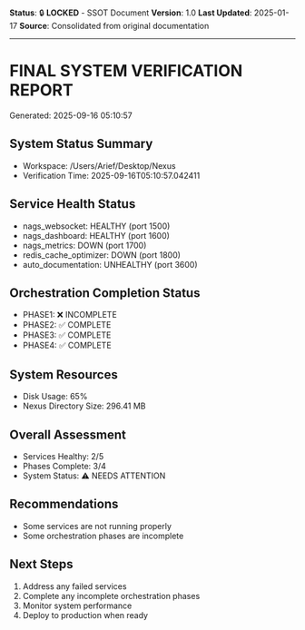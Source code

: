 **Status**: 🔒 **LOCKED** - SSOT Document
**Version**: 1.0
**Last Updated**: 2025-01-17
**Source**: Consolidated from original documentation

---

# FINAL SYSTEM VERIFICATION REPORT

Generated: 2025-09-16 05:10:57

## System Status Summary

- Workspace: /Users/Arief/Desktop/Nexus
- Verification Time: 2025-09-16T05:10:57.042411

## Service Health Status

- nags_websocket: HEALTHY (port 1500)
- nags_dashboard: HEALTHY (port 1600)
- nags_metrics: DOWN (port 1700)
- redis_cache_optimizer: DOWN (port 1800)
- auto_documentation: UNHEALTHY (port 3600)

## Orchestration Completion Status

- PHASE1: ❌ INCOMPLETE
- PHASE2: ✅ COMPLETE
- PHASE3: ✅ COMPLETE
- PHASE4: ✅ COMPLETE

## System Resources

- Disk Usage: 65%
- Nexus Directory Size: 296.41 MB

## Overall Assessment

- Services Healthy: 2/5
- Phases Complete: 3/4
- System Status: ⚠️ NEEDS ATTENTION

## Recommendations

- Some services are not running properly
- Some orchestration phases are incomplete

## Next Steps

1. Address any failed services
2. Complete any incomplete orchestration phases
3. Monitor system performance
4. Deploy to production when ready
